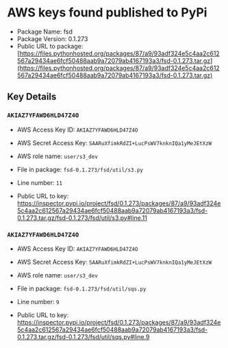 # AWS keys found published to PyPi

* Package Name: fsd
* Package Version: 0.1.273
* Public URL to package: [https://files.pythonhosted.org/packages/87/a9/93adf324e5c4aa2c612567a29434ae6fcf50488aab9a72079ab4167193a3/fsd-0.1.273.tar.gz](https://files.pythonhosted.org/packages/87/a9/93adf324e5c4aa2c612567a29434ae6fcf50488aab9a72079ab4167193a3/fsd-0.1.273.tar.gz)

## Key Details

### `AKIAZ7YFAWD6HLD47Z4O`

* AWS Access Key ID: `AKIAZ7YFAWD6HLD47Z4O`
* AWS Secret Access Key: `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` 
* AWS role name: `user/s3_dev`
* File in package: `fsd-0.1.273/fsd/util/s3.py`
* Line number: `11`

* Public URL to key: https://inspector.pypi.io/project/fsd/0.1.273/packages/87/a9/93adf324e5c4aa2c612567a29434ae6fcf50488aab9a72079ab4167193a3/fsd-0.1.273.tar.gz/fsd-0.1.273/fsd/util/s3.py#line.11



### `AKIAZ7YFAWD6HLD47Z4O`

* AWS Access Key ID: `AKIAZ7YFAWD6HLD47Z4O`
* AWS Secret Access Key: `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` 
* AWS role name: `user/s3_dev`
* File in package: `fsd-0.1.273/fsd/util/sqs.py`
* Line number: `9`

* Public URL to key: https://inspector.pypi.io/project/fsd/0.1.273/packages/87/a9/93adf324e5c4aa2c612567a29434ae6fcf50488aab9a72079ab4167193a3/fsd-0.1.273.tar.gz/fsd-0.1.273/fsd/util/sqs.py#line.9


